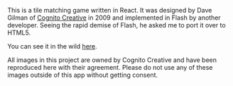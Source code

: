 This is a tile matching game written in React. It was designed by Dave Gilman of [Cognito Creative](http://www.cognitocreative.net/) in 2009 and implemented in Flash by another developer. Seeing the rapid demise of Flash, he asked me to port it over to HTML5.

You can see it in the wild [here](http://client.benbrooks.net/).

All images in this project are owned by Cognito Creative and have been reproduced here with their agreement. Please do not use any of these images outside of this app without getting consent.



